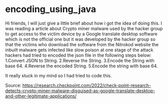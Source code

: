 # encoding_using_java

Hi friends, 
            I will just give a little brief about how i got the idea of doing this. I was reading a article about Crypto miner malware used by the hacker group to get access to the victim device by a Google translate desktop software which is not the official one but it was developed by the hacker group so that the victims who download the software from the Nitrokod website the inbuilt malware gets infected like slow poison at one stage of the attack hackers had tried to encoded the json file in the following steps below:
            1.Convert JSON to String.
            2.Reverse the String.
            3.Encode the String with base 64.
            4.Reverse the encoded String.
            5.Encode the string with base 64.
 
 It really stuck in my mind so I had tried to code this.
 
 Source: https://research.checkpoint.com/2022/check-point-research-detects-crypto-miner-malware-disguised-as-google-translate-desktop-and-other-legitimate-applications/
           
